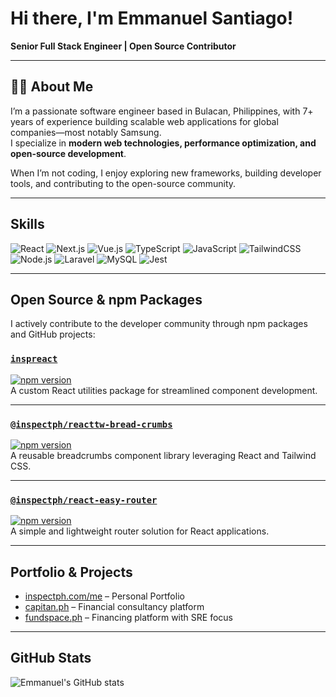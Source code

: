 # Hi there, I'm Emmanuel Santiago!

**Senior Full Stack Engineer | Open Source Contributor**

---

## 🙋‍♂️ About Me

I’m a passionate software engineer based in Bulacan, Philippines, with 7+ years of experience building scalable web applications for global companies—most notably Samsung.  
I specialize in **modern web technologies, performance optimization, and open-source development**.  

When I’m not coding, I enjoy exploring new frameworks, building developer tools, and contributing to the open-source community.  

---

## Skills

![React](https://img.shields.io/badge/React-61DAFB?style=for-the-badge&logo=react&logoColor=black)
![Next.js](https://img.shields.io/badge/Next.js-000000?style=for-the-badge&logo=nextdotjs&logoColor=white)
![Vue.js](https://img.shields.io/badge/Vue.js-42B883?style=for-the-badge&logo=vue.js&logoColor=white)
![TypeScript](https://img.shields.io/badge/TypeScript-3178C6?style=for-the-badge&logo=typescript&logoColor=white)
![JavaScript](https://img.shields.io/badge/JavaScript-F7DF1E?style=for-the-badge&logo=javascript&logoColor=black)
![TailwindCSS](https://img.shields.io/badge/Tailwind_CSS-38B2AC?style=for-the-badge&logo=tailwind-css&logoColor=white)
![Node.js](https://img.shields.io/badge/Node.js-339933?style=for-the-badge&logo=node.js&logoColor=white)
![Laravel](https://img.shields.io/badge/Laravel-FF2D20?style=for-the-badge&logo=laravel&logoColor=white)
![MySQL](https://img.shields.io/badge/MySQL-005C84?style=for-the-badge&logo=mysql&logoColor=white)
![Jest](https://img.shields.io/badge/Jest-C21325?style=for-the-badge&logo=jest&logoColor=white)

---

## Open Source & npm Packages

I actively contribute to the developer community through npm packages and GitHub projects:

### [`inspreact`](https://github.com/inspect07/inspreact)  
[![npm version](https://img.shields.io/npm/v/inspreact?color=blue&logo=npm)](https://www.npmjs.com/package/inspreact)  
A custom React utilities package for streamlined component development.  

---

### [`@inspectph/reacttw-bread-crumbs`](https://github.com/inspect07/inspectph-reacttw-bread-crumbs)  
[![npm version](https://img.shields.io/npm/v/@inspectph/reacttw-bread-crumbs?color=blue&logo=npm)](https://www.npmjs.com/package/@inspectph/reacttw-bread-crumbs)  
A reusable breadcrumbs component library leveraging React and Tailwind CSS.  

---

### [`@inspectph/react-easy-router`](https://github.com/inspect07/inspectph-react-easy-router)  
[![npm version](https://img.shields.io/npm/v/@inspectph/react-easy-router?color=blue&logo=npm)](https://www.npmjs.com/package/@inspectph/react-easy-router)  
A simple and lightweight router solution for React applications.  

---

## Portfolio & Projects

- [inspectph.com/me](https://www.inspectph.com/me) – Personal Portfolio  
- [capitan.ph](https://capitan.ph) – Financial consultancy platform  
- [fundspace.ph](https://fundspace.ph) – Financing platform with SRE focus  

---

## GitHub Stats

![Emmanuel's GitHub stats](https://github-)
